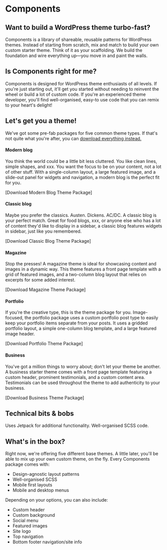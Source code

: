 # Components

## Want to build a WordPress theme turbo-fast?

Components is a library of shareable, reusable patterns for WordPress themes. Instead of starting from scratch, mix and match to build your own custom starter theme. Think of it as your scaffolding. We build the foundation and wire everything up—you move in and paint the walls.

## Is Components right for me?

Components is designed for WordPress theme enthusiasts of all levels. If you're just starting out, it'll get you started without needing to reinvent the wheel or build a lot of custom code. If you're an experienced theme developer, you'll find well-organised, easy-to use code that you can remix to your heart's delight!


## Let's get you a theme!

We've got some pre-fab packages for five common theme types. If that's not quite what you're after, you can [download everything instead.](#download-all)

#### Modern blog

You think the world could be a little bit less cluttered. You like clean lines, simple shapes, and xxx. You want the focus to be on your content, not a lot of other stuff. With a single-column layout, a large featured image, and a slide-out panel for widgets and navigation, a modern blog is the perfect fit for you.

[Download Modern Blog Theme Package]

#### Classic blog

Maybe you prefer the classics. Austen. Dickens. AC/DC. A classic blog is your perfect match. Great for food blogs, xxx, or anyone else who has a lot of content they'd like to display in a sidebar, a classic blog features widgets in sidebar, just like you remembered.

[Download Classic Blog Theme Package]

#### Magazine

Stop the presses! A magazine theme is ideal for showcasing content and images in a dynamic way. This theme features a front page template with a grid of featured images, and a two-column blog layout that relies on excerpts for some added interest.

[Download Magazine Theme Package]

#### Portfolio

If you're the creative type, this is the theme package for you. Image-focused, the portfolio package uses a custom portfolio post type to easily keep your portfolio items separate from your posts. It uses a gridded portfolio layout, a simple one-column blog template, and a large featured image header.

[Download Portfolio Theme Package]

#### Business

You've got a million things to worry about; don't let your theme be another. A business starter theme comes with a front page template featuring a custom header, prominent testimonials, and a custom content area. Testimonials can be used throughout the theme to add authenticity to your business.

[Download Business Theme Package]

## Technical bits & bobs

Uses Jetpack for additional functionality. Well-organised SCSS code.

## What's in the box?

Right now, we're offering five different base themes. A little later, you'll be able to mix up your own custom theme, on the fly. Every Components package comes with:

* Design-agnostic layout patterns
* Well-organised SCSS
* Mobile first layouts
* Mobile and desktop menus

Depending on your options, you can also include:
* Custom header
* Custom background
* Social menu
* Featured images
* Site logo
* Top navigation
* Bottom footer navigation/site info
